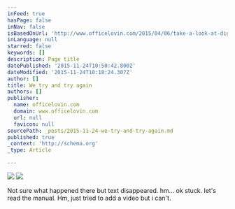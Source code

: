 ```yaml
---
inFeed: true
hasPage: false
inNav: false
isBasedOnUrl: 'http://www.officelovin.com/2015/04/06/take-a-look-at-digitaslbis-london-office/'
inLanguage: null
starred: false
keywords: []
description: Page title
datePublished: '2015-11-24T10:50:42.800Z'
dateModified: '2015-11-24T10:18:24.307Z'
author: []
title: We try and try again
authors: []
publisher:
  name: officelovin.com
  domain: www.officelovin.com
  url: null
  favicon: null
sourcePath: _posts/2015-11-24-we-try-and-try-again.md
published: true
_context: 'http://schema.org'
_type: Article

---
```

![](http://www.officelovin.com/wp-content/uploads/2015/04/digitas-lbi-office-london-1.jpg)
![](https://the-grid-user-content.s3-us-west-2.amazonaws.com/3967f003-7808-4099-bee1-b3f4e5ff4b77.jpg)

Not sure what happened there but text disappeared. hm... ok stuck. let's read the manual. Hm, just tried to add a video but i can't.